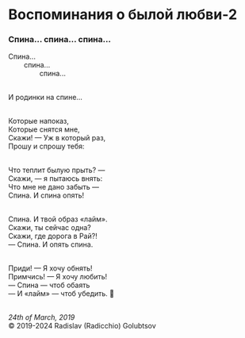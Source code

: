 <style>p{text-align:left}</style>
# Воспоминания о былой любви-2

### Спина... спина... спина...

Спина...<br />
&nbsp;&nbsp;&nbsp;&nbsp;&nbsp;&nbsp;&nbsp;&nbsp;спина...<br />
&nbsp;&nbsp;&nbsp;&nbsp;&nbsp;&nbsp;&nbsp;&nbsp;&nbsp;&nbsp;&nbsp;&nbsp;&nbsp;&nbsp;&nbsp;&nbsp;спина...

<br />И родинки на спине...<br />

<br />Которые напоказ,<br />
Которые снятся мне,<br />
Скажи! &mdash; Уж в который раз,<br />
Прошу и спрошу тебя:

<br />Что теплит былую прыть? &mdash;<br />
Скажи, &mdash; я пытаюсь внять:<br />
Что мне не дано забыть &mdash;<br />
Спина. И спина опять!

<br />Спина. И твой образ &laquo;лайм&raquo;.<br />
Скажи, ты сейчас одна?<br />
Скажи, где дорога в Рай?!<br />
&mdash; Спина. И опять спина.

<br />Приди! &mdash; Я хочу обнять!<br />
Примчись! &mdash; Я хочу любить!<br />
&mdash; Спина &mdash; чтоб обаять<br />
&mdash; И &laquo;лайм&raquo; &mdash; чтоб убедить. :raising_hand:

<br />*24th of March, 2019*<br />
&copy; 2019-2024 Radislav (Radicchio) Golubtsov

